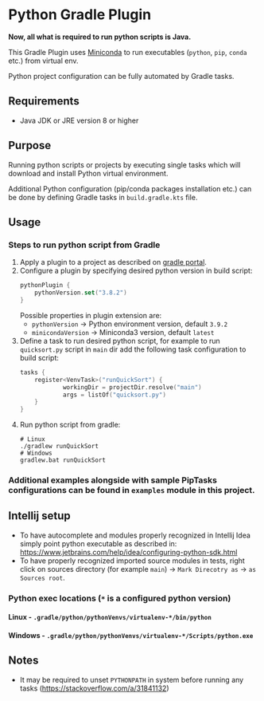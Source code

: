 # Python Gradle Plugin
**Now, all what is required to run python scripts is Java.** 

This Gradle Plugin uses [Miniconda](https://docs.conda.io/en/latest/miniconda.html)
to run executables (`python`, `pip`, `conda` etc.) from virtual env. 

Python project configuration can be fully automated by Gradle tasks.   

## Requirements
* Java JDK or JRE version 8 or higher

## Purpose

Running python scripts or projects by executing single tasks which will download and install Python virtual environment.

Additional Python configuration (pip/conda packages installation etc.) can be done by defining Gradle tasks in `build.gradle.kts` file. 

## Usage

### Steps to run python script from Gradle
1. Apply a plugin to a project as described on [gradle portal](https://plugins.gradle.org/plugin/com.pswidersk.python-plugin).
2. Configure a plugin by specifying desired python version in build script:
    ```kotlin
    pythonPlugin {
        pythonVersion.set("3.8.2")
    }
    ```
    Possible properties in plugin extension are:
   - `pythonVersion` -> Python environment version, default `3.9.2`
   - `minicondaVersion` -> Miniconda3 version, default `latest`
3. Define a task to run desired python script, for example to run `quicksort.py` script in `main` dir add the following task configuration to build script:
    ```kotlin
    tasks {
        register<VenvTask>("runQuickSort") {
                workingDir = projectDir.resolve("main")
                args = listOf("quicksort.py")
        }
    }
    ```
4. Run python script from gradle:
    ```shell script
    # Linux
    ./gradlew runQuickSort
    # Windows
    gradlew.bat runQuickSort
    ```

### Additional examples alongside with sample PipTasks configurations can be found in `examples` module in this project. 

## Intellij setup
* To have autocomplete and modules properly recognized in Intellij Idea simply point python executable as described in: 
https://www.jetbrains.com/help/idea/configuring-python-sdk.html
* To have properly recognized imported source modules in tests, right click on sources directory (for example `main`) -> `Mark Direcotry as` -> `as Sources root`.

### Python exec locations (`*` is a configured python version)

#### Linux - `.gradle/python/pythonVenvs/virtualenv-*/bin/python`

#### Windows - `.gradle/python/pythonVenvs/virtualenv-*/Scripts/python.exe`

## Notes
* It may be required to unset `PYTHONPATH` in system before running any tasks (https://stackoverflow.com/a/31841132)  